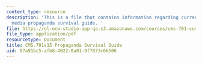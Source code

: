 ```yaml
---
content_type: resource
description: 'This is a file that contains information regarding current debates in
  media propaganda survival guide. '
file: https://ol-ocw-studio-app-qa.s3.amazonaws.com/courses/cms-701-current-debates-in-media-spring-2015/07a91bc5afb840228a010f7873c66506_MITCMS_701S15_SrvivalGuid.pdf
file_type: application/pdf
resourcetype: Document
title: CMS.701s15 Propaganda Survival Guide
uid: 07a91bc5-afb8-4022-8a01-0f7873c66506
---
```


